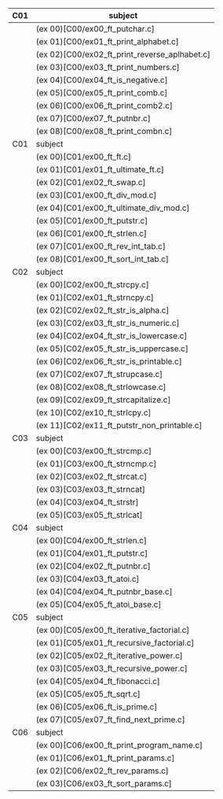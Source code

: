 | C01 | subject |
|---|---|
|  | (ex 00)[C00/ex00_ft_putchar.c] |
|  | (ex 01)[C00/ex01_ft_print_alphabet.c] |
|  | (ex 02)[C00/ex02_ft_print_reverse_aplhabet.c] |
|  | (ex 03)[C00/ex03_ft_print_numbers.c] |
|  | (ex 04)[C00/ex04_ft_is_negative.c] |
|  | (ex 05)[C00/ex05_ft_print_comb.c] |
|  | (ex 06)[C00/ex06_ft_print_comb2.c] |
|  | (ex 07)[C00/ex07_ft_putnbr.c] |
|  | (ex 08)[C00/ex08_ft_print_combn.c] |
| C01 | subject |
|  | (ex 00)[C01/ex00_ft_ft.c] |
|  | (ex 01)[C01/ex01_ft_ultimate_ft.c] |
|  | (ex 02)[C01/ex02_ft_swap.c] |
|  | (ex 03)[C01/ex00_ft_div_mod.c] |
|  | (ex 04)[C01/ex00_ft_ultimate_div_mod.c] |
|  | (ex 05)[C01/ex00_ft_putstr.c] |
|  | (ex 06)[C01/ex00_ft_strlen.c] |
|  | (ex 07)[C01/ex00_ft_rev_int_tab.c] |
|  | (ex 08)[C01/ex00_ft_sort_int_tab.c] |
| C02 | subject |
|  | (ex 00)[C02/ex00_ft_strcpy.c] |
|  | (ex 01)[C02/ex01_ft_strncpy.c] |
|  | (ex 02)[C02/ex02_ft_str_is_alpha.c] |
|  | (ex 03)[C02/ex03_ft_str_is_numeric.c] |
|  | (ex 04)[C02/ex04_ft_str_is_lowercase.c] |
|  | (ex 05)[C02/ex05_ft_str_is_uppercase.c] |
|  | (ex 06)[C02/ex06_ft_str_is_printable.c] |
|  | (ex 07)[C02/ex07_ft_strupcase.c] |
|  | (ex 08)[C02/ex08_ft_strlowcase.c] |
|  | (ex 09)[C02/ex09_ft_strcapitalize.c] |
|  | (ex 10)[C02/ex10_ft_strlcpy.c] |
|  | (ex 11)[C02/ex11_ft_putstr_non_printable.c] |
| C03 | subject |
|  | (ex 00)[C03/ex00_ft_strcmp.c] |
|  | (ex 01)[C03/ex00_ft_strncmp.c] |
|  | (ex 02)[C03/ex02_ft_strcat.c] |
|  | (ex 03)[C03/ex03_ft_strncat] |
|  | (ex 04)[C03/ex04_ft_strstr] |
|  | (ex 05)[C03/ex05_ft_strlcat] |
| C04 | subject |
|  | (ex 00)[C04/ex00_ft_strlen.c] |
|  | (ex 01)[C04/ex01_ft_putstr.c] |
|  | (ex 02)[C04/ex02_ft_putnbr.c] |
|  | (ex 03)[C04/ex03_ft_atoi.c] |
|  | (ex 04)[C04/ex04_ft_putnbr_base.c] |
|  | (ex 05)[C04/ex05_ft_atoi_base.c] |
| C05 | subject |
|  | (ex 00)[C05/ex00_ft_iterative_factorial.c] |
|  | (ex 01)[C05/ex01_ft_recursive_factorial.c] |
|  | (ex 02)[C05/ex02_ft_iterative_power.c] |
|  | (ex 03)[C05/ex03_ft_recursive_power.c] |
|  | (ex 04)[C05/ex04_ft_fibonacci.c] |
|  | (ex 05)[C05/ex05_ft_sqrt.c] |
|  | (ex 06)[C05/ex06_ft_is_prime.c] |
|  | (ex 07)[C05/ex07_ft_find_next_prime.c] |
| C06 | subject |
|  | (ex 00)[C06/ex00_ft_print_program_name.c] |
|  | (ex 01)[C06/ex01_ft_print_params.c] |
|  | (ex 02)[C06/ex02_ft_rev_params.c] |
|  | (ex 03)[C06/ex03_ft_sort_params.c] |


